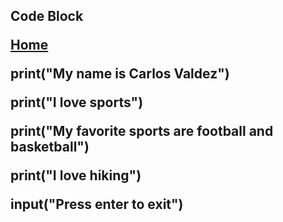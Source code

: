 <h2>Code Block

  <a href="https://github.com/Carlos0418/Final-Project-INFOTC-1000/blob/main/README.md#infotc-1000-final_project">Home</a>

print("My name is Carlos Valdez")

print("I love sports")

print("My favorite sports are football and basketball")

print("I love hiking")

input("Press enter to exit")

